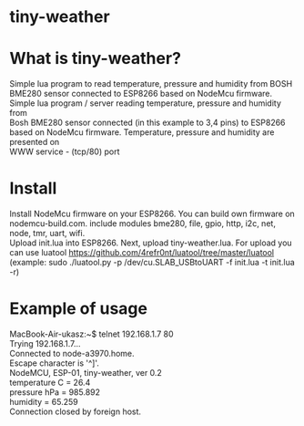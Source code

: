# tiny-weather

# What is tiny-weather?
Simple lua program to read temperature, pressure and humidity from BOSH  
BME280 sensor connected to ESP8266 based on NodeMcu firmware.  
Simple lua program / server reading  temperature, pressure and humidity from  
Bosh BME280 sensor connected (in this example to 3,4 pins) to ESP8266  
based on NodeMcu firmware. Temperature, pressure and humidity are presented on  
WWW service -  (tcp/80) port

# Install
Install NodeMcu firmware on your ESP8266. You can build own firmware on nodemcu-build.com.
include modules bme280, file, gpio, http, i2c, net, node, tmr, uart, wifi.  
Upload init.lua into ESP8266. Next, upload tiny-weather.lua.
For upload you can use luatool https://github.com/4refr0nt/luatool/tree/master/luatool  
(example: sudo ./luatool.py -p /dev/cu.SLAB_USBtoUART -f init.lua -t init.lua -r)  


# Example of usage
MacBook-Air-ukasz:~$ telnet 192.168.1.7 80  
Trying 192.168.1.7...  
Connected to node-a3970.home.  
Escape character is '^]'.  
NodeMCU, ESP-01, tiny-weather, ver 0.2  
temperature C = 26.4  
pressure hPa = 985.892  
humidity = 65.259  
Connection closed by foreign host.  

